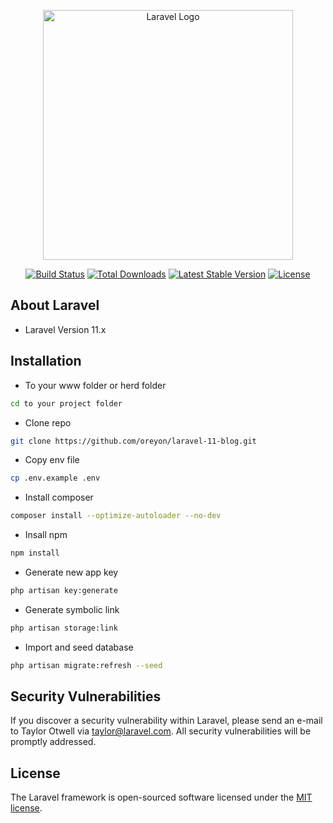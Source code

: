 <p align="center"><a href="https://laravel.com" target="_blank"><img src="https://raw.githubusercontent.com/laravel/art/master/logo-lockup/5%20SVG/2%20CMYK/1%20Full%20Color/laravel-logolockup-cmyk-red.svg" width="400" alt="Laravel Logo"></a></p>

<p align="center">
<a href="https://github.com/laravel/framework/actions"><img src="https://github.com/laravel/framework/workflows/tests/badge.svg" alt="Build Status"></a>
<a href="https://packagist.org/packages/laravel/framework"><img src="https://img.shields.io/packagist/dt/laravel/framework" alt="Total Downloads"></a>
<a href="https://packagist.org/packages/laravel/framework"><img src="https://img.shields.io/packagist/v/laravel/framework" alt="Latest Stable Version"></a>
<a href="https://packagist.org/packages/laravel/framework"><img src="https://img.shields.io/packagist/l/laravel/framework" alt="License"></a>
</p>

## About Laravel

-   Laravel Version 11.x

## Installation

-   To your www folder or herd folder

```bash
cd to your project folder
```

-   Clone repo

```bash
git clone https://github.com/oreyon/laravel-11-blog.git
```

-   Copy env file

```bash
cp .env.example .env
```

-   Install composer

```bash
composer install --optimize-autoloader --no-dev
```

-   Insall npm

```bash
npm install
```

-   Generate new app key

```bash
php artisan key:generate
```

-   Generate symbolic link

```bash
php artisan storage:link
```

-   Import and seed database

```bash
php artisan migrate:refresh --seed
```

## Security Vulnerabilities

If you discover a security vulnerability within Laravel, please send an e-mail to Taylor Otwell via [taylor@laravel.com](mailto:taylor@laravel.com). All security vulnerabilities will be promptly addressed.

## License

The Laravel framework is open-sourced software licensed under the [MIT license](https://opensource.org/licenses/MIT).
